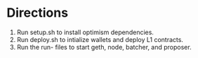 # Directions

1. Run setup.sh to install optimism dependencies.
2. Run deploy.sh to intialize wallets and deploy L1 contracts.
3. Run the run- files to start geth, node, batcher, and proposer.
